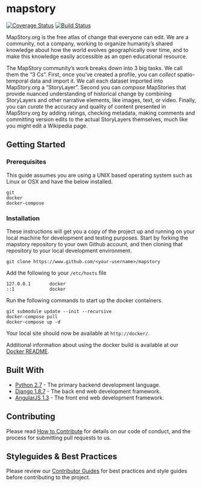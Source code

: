 mapstory
================

[![Coverage Status](https://coveralls.io/repos/github/MapStory/mapstory/badge.svg?branch=master)](https://coveralls.io/github/MapStory/mapstory?branch=master) [![Build Status](https://travis-ci.org/MapStory/mapstory.svg?branch=master)](https://travis-ci.org/MapStory/mapstory)

MapStory.org is the free atlas of change that everyone can edit. We are a community, not a company, working to organize humanity’s shared knowledge about how the world evolves geographically over time, and to make this knowledge easily accessible as an open educational resource.

The MapStory community’s work breaks down into 3 big tasks. We call them the “3 Cs”. First, once you’ve created a profile, you can _collect_ spatio-temporal data and import it. We call each dataset imported into MapStory.org a “StoryLayer”. Second you can _compose_ MapStories that provide nuanced understanding of historical change by combining StoryLayers and other narrative elements, like images, text, or video. Finally, you can _curate_ the accuracy and quality of content presented in MapStory.org by adding ratings, checking metadata, making comments and committing version edits to the actual StoryLayers themselves, much like you might edit a Wikipedia page.


## Getting Started


### Prerequisites

This guide assumes you are using a UNIX based operating system such as Linux or OSX and have the below installed.

```
git
docker
docker-compose
```
### Installation

These instructions will get you a copy of the project up and running on your local machine for development and testing purposes.  Start by forking the mapstory repository to your own Github account, and then cloning that repository to your local development environment.

```
git clone https://www.github.com/<your-username>/mapstory
```

Add the following to your `/etc/hosts` file
```
127.0.0.1       docker
::1             docker
```

Run the following commands to start up the docker containers.

```
git submodule update --init --recursive
docker-compose pull
docker-compose up -d
```

Your local site should now be available at `http://docker/`.

Additional information about using the docker build is available at our [Docker README](https://github.com/MapStory/mapstory/blob/master/docker/README.md).

## Built With

* [Python 2.7](https://www.python.org/) - The primary backend development language.
* [Django 1.8.7](https://www.djangoproject.com/) - The back end web development framework.
* [AngularJS 1.3](https://angularjs.org/) - The front end web development framework.

## Contributing

Please read [How to Contribute](https://github.com/MapStory/mapstory/wiki/How-to-Contribute) for details on our code of conduct, and the process for submitting pull requests to us.


## Styleguides & Best Practices
Please review our [Contributor Guides](https://github.com/MapStory/mapstory/wiki#contributor-guides) for best practices and style guides before contributing to the project.
